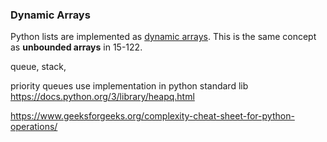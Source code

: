 ### Dynamic Arrays
Python lists are implemented as [dynamic arrays](https://en.wikipedia.org/wiki/Dynamic_array#:~:text=In%20computer%20science%2C%20a%20dynamic,many%20modern%20mainstream%20programming%20languages.). This is the same concept as **unbounded arrays** in 15-122.

queue, stack, 

priority queues
use implementation in python standard lib
https://docs.python.org/3/library/heapq.html


https://www.geeksforgeeks.org/complexity-cheat-sheet-for-python-operations/

